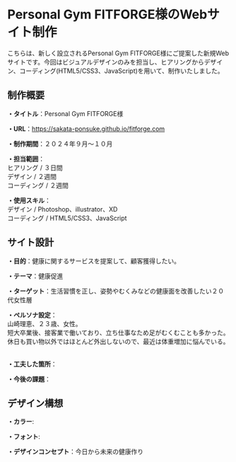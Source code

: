 # Personal Gym FITFORGE様のWebサイト制作
こちらは、新しく設立されるPersonal Gym FITFORGE様にご提案した新規Webサイトです。今回はビジュアルデザインのみを担当し、ヒアリングからデザイン、コーディング(HTML5/CSS3、JavaScript)を用いて、制作いたしました。

## 制作概要
**・タイトル**：Personal Gym FITFORGE様
<br>

**・URL**：https://sakata-ponsuke.github.io/fitforge.com
<br>

**・制作期間**：２０２４年９月～１０月
<br>

**・担当範囲**：<br>
ヒアリング / ３日間<br>
デザイン / ２週間<br>
コーディング / ２週間
<br>

**・使用スキル**：
<br>
デザイン / Photoshop、illustrator、XD<br>
コーディング / HTML5/CSS3、JavaScript

## サイト設計
**・目的**：健康に関するサービスを提案して、顧客獲得したい。
<br>

**・テーマ**：健康促進
<br>

**・ターゲット**：生活習慣を正し、姿勢やむくみなどの健康面を改善したい２０代女性層
<br>

**・ペルソナ設定**：
<br>
山崎理恵、２３歳、女性。<br>
短大卒業後、接客業で働いており、立ち仕事なため足がむくむことも多かった。<br>
休日も買い物以外ではほとんど外出しないので、最近は体重増加に悩んでいる。<br>
<br>

**・工夫した箇所**：
<br>

**・今後の課題**：

## デザイン構想
**・カラー**:
<br>

**・フォント**:
<br>

**・デザインコンセプト**：今日から未来の健康作り
<br>

